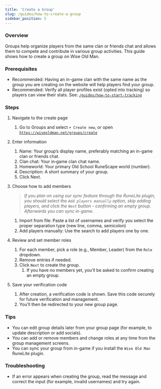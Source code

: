 ```yaml
---
title: 'Create a Group'
slug: /guides/how-to-create-a-group
sidebar_position: 5
---
```


### Overview
Groups help organize players from the same clan or friends chat and allows them to compete and contribute in various group activities. This guide shows how to create a group on Wise Old Man.

### Prerequisites
- Recommended: Having an in-game clan with the same name as the group you are creating on the website will help players find your group.
- Recommended: Verify all player profiles exist (opted into tracking) so players can view their stats. See: [`/guides/how-to-start-tracking`](/guides/how-to-start-tracking)

### Steps
1. Navigate to the create page
   1. Go to Groups and select `+ Create new`, or open [`https://wiseoldman.net/groups/create`](https://wiseoldman.net/groups/create)

2. Enter information
   1. Name: Your group’s display name, preferably matching an in-game clan or friends chat.
   2. Clan chat: Your in‑game clan chat name.
   3. Homeworld: Your primary Old School RuneScape world (number).
   4. Description: A short summary of your group.
   5. Click Next.

3. Choose how to add members
   > *If you plan on using our sync feature through the RuneLite plugin, you should select the `Add players manually` option, skip adding players, and click the `Next` button - confirming an empty group. Afterwards you can sync in-game.*
   
   1. Import from file: Paste a list of usernames and verify you select the proper separation type (new line, comma, semicolon)
   2. Add players manually: Use the search to add players one by one.

4. Review and set member roles
   1. For each member, pick a role (e.g., Member, Leader) from the `Role` dropdown.
   2. Remove entries if needed.
   3. Click `Next` to create the group.
      1. If you have no members yet, you’ll be asked to confirm creating an empty group.

5. Save your verification code
   1. After creation, a verification code is shown. Save this code securely for future verification and management.
   2. You’ll then be redirected to your new group page.

### Tips
- You can edit group details later from your group page (for example, to update description or add socials).
- You can add or remove members and change roles at any time from the group management screens.
- You can sync your group from in-game if you install the `Wise Old Man` RuneLite plugin.

### Troubleshooting
- If an error appears when creating the group, read the message and correct the input (for example, invalid usernames) and try again.